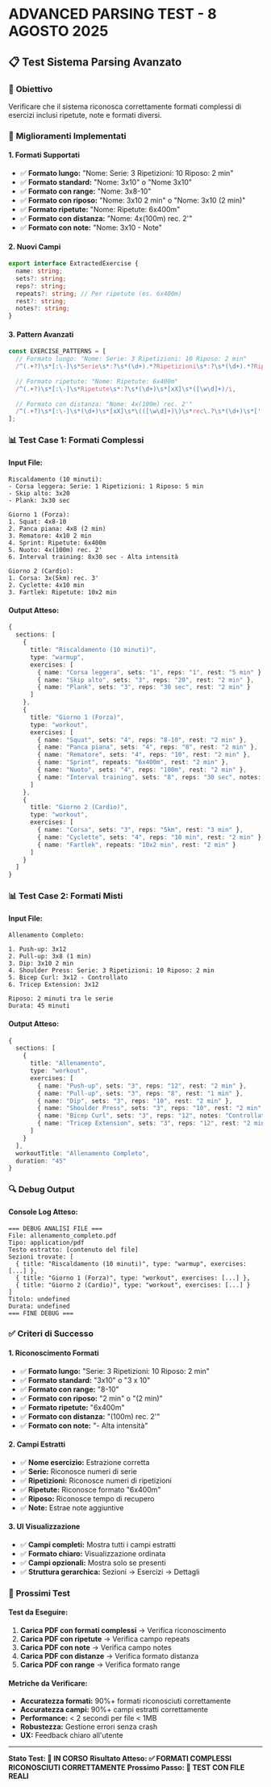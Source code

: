 # ADVANCED PARSING TEST - 8 AGOSTO 2025

## 📋 **Test Sistema Parsing Avanzato**

### 🎯 **Obiettivo**
Verificare che il sistema riconosca correttamente formati complessi di esercizi inclusi ripetute, note e formati diversi.

### 🔧 **Miglioramenti Implementati**

#### **1. Formati Supportati**
- ✅ **Formato lungo:** "Nome: Serie: 3 Ripetizioni: 10 Riposo: 2 min"
- ✅ **Formato standard:** "Nome: 3x10" o "Nome 3x10"
- ✅ **Formato con range:** "Nome: 3x8-10"
- ✅ **Formato con riposo:** "Nome: 3x10 2 min" o "Nome: 3x10 (2 min)"
- ✅ **Formato ripetute:** "Nome: Ripetute: 6x400m"
- ✅ **Formato con distanza:** "Nome: 4x(100m) rec. 2'"
- ✅ **Formato con note:** "Nome: 3x10 - Note"

#### **2. Nuovi Campi**
```typescript
export interface ExtractedExercise {
  name: string;
  sets?: string;
  reps?: string;
  repeats?: string; // Per ripetute (es. 6x400m)
  rest?: string;
  notes?: string;
}
```

#### **3. Pattern Avanzati**
```typescript
const EXERCISE_PATTERNS = [
  // Formato lungo: "Nome: Serie: 3 Ripetizioni: 10 Riposo: 2 min"
  /^(.+?)\s*[:\-]\s*Serie\s*:?\s*(\d+).*?Ripetizioni\s*:?\s*(\d+).*?Riposo\s*:?\s*([\w\s\.'']+)/i,
  
  // Formato ripetute: "Nome: Ripetute: 6x400m"
  /^(.+?)\s*[:\-]\s*Ripetute\s*:?\s*(\d+)\s*[xX]\s*([\w\d]+)/i,
  
  // Formato con distanza: "Nome: 4x(100m) rec. 2'"
  /^(.+?)\s*[:\-]\s*(\d+)\s*[xX]\s*\(([\w\d]+)\)\s*rec\.?\s*(\d+)\s*['']/i,
];
```

### 📊 **Test Case 1: Formati Complessi**

#### **Input File:**
```
Riscaldamento (10 minuti):
- Corsa leggera: Serie: 1 Ripetizioni: 1 Riposo: 5 min
- Skip alto: 3x20
- Plank: 3x30 sec

Giorno 1 (Forza):
1. Squat: 4x8-10
2. Panca piana: 4x8 (2 min)
3. Rematore: 4x10 2 min
4. Sprint: Ripetute: 6x400m
5. Nuoto: 4x(100m) rec. 2'
6. Interval training: 8x30 sec - Alta intensità

Giorno 2 (Cardio):
1. Corsa: 3x(5km) rec. 3'
2. Cyclette: 4x10 min
3. Fartlek: Ripetute: 10x2 min
```

#### **Output Atteso:**
```typescript
{
  sections: [
    {
      title: "Riscaldamento (10 minuti)",
      type: "warmup",
      exercises: [
        { name: "Corsa leggera", sets: "1", reps: "1", rest: "5 min" },
        { name: "Skip alto", sets: "3", reps: "20", rest: "2 min" },
        { name: "Plank", sets: "3", reps: "30 sec", rest: "2 min" }
      ]
    },
    {
      title: "Giorno 1 (Forza)",
      type: "workout",
      exercises: [
        { name: "Squat", sets: "4", reps: "8-10", rest: "2 min" },
        { name: "Panca piana", sets: "4", reps: "8", rest: "2 min" },
        { name: "Rematore", sets: "4", reps: "10", rest: "2 min" },
        { name: "Sprint", repeats: "6x400m", rest: "2 min" },
        { name: "Nuoto", sets: "4", reps: "100m", rest: "2 min" },
        { name: "Interval training", sets: "8", reps: "30 sec", notes: "Alta intensità", rest: "2 min" }
      ]
    },
    {
      title: "Giorno 2 (Cardio)",
      type: "workout",
      exercises: [
        { name: "Corsa", sets: "3", reps: "5km", rest: "3 min" },
        { name: "Cyclette", sets: "4", reps: "10 min", rest: "2 min" },
        { name: "Fartlek", repeats: "10x2 min", rest: "2 min" }
      ]
    }
  ]
}
```

### 📊 **Test Case 2: Formati Misti**

#### **Input File:**
```
Allenamento Completo:

1. Push-up: 3x12
2. Pull-up: 3x8 (1 min)
3. Dip: 3x10 2 min
4. Shoulder Press: Serie: 3 Ripetizioni: 10 Riposo: 2 min
5. Bicep Curl: 3x12 - Controllato
6. Tricep Extension: 3x12

Riposo: 2 minuti tra le serie
Durata: 45 minuti
```

#### **Output Atteso:**
```typescript
{
  sections: [
    {
      title: "Allenamento",
      type: "workout",
      exercises: [
        { name: "Push-up", sets: "3", reps: "12", rest: "2 min" },
        { name: "Pull-up", sets: "3", reps: "8", rest: "1 min" },
        { name: "Dip", sets: "3", reps: "10", rest: "2 min" },
        { name: "Shoulder Press", sets: "3", reps: "10", rest: "2 min" },
        { name: "Bicep Curl", sets: "3", reps: "12", notes: "Controllato", rest: "2 min" },
        { name: "Tricep Extension", sets: "3", reps: "12", rest: "2 min" }
      ]
    }
  ],
  workoutTitle: "Allenamento Completo",
  duration: "45"
}
```

### 🔍 **Debug Output**

#### **Console Log Atteso:**
```
=== DEBUG ANALISI FILE ===
File: allenamento_completo.pdf
Tipo: application/pdf
Testo estratto: [contenuto del file]
Sezioni trovate: [
  { title: "Riscaldamento (10 minuti)", type: "warmup", exercises: [...] },
  { title: "Giorno 1 (Forza)", type: "workout", exercises: [...] },
  { title: "Giorno 2 (Cardio)", type: "workout", exercises: [...] }
]
Titolo: undefined
Durata: undefined
=== FINE DEBUG ===
```

### ✅ **Criteri di Successo**

#### **1. Riconoscimento Formati**
- ✅ **Formato lungo:** "Serie: 3 Ripetizioni: 10 Riposo: 2 min"
- ✅ **Formato standard:** "3x10" o "3 x 10"
- ✅ **Formato con range:** "8-10"
- ✅ **Formato con riposo:** "2 min" o "(2 min)"
- ✅ **Formato ripetute:** "6x400m"
- ✅ **Formato con distanza:** "(100m) rec. 2'"
- ✅ **Formato con note:** "- Alta intensità"

#### **2. Campi Estratti**
- ✅ **Nome esercizio:** Estrazione corretta
- ✅ **Serie:** Riconosce numeri di serie
- ✅ **Ripetizioni:** Riconosce numeri di ripetizioni
- ✅ **Ripetute:** Riconosce formato "6x400m"
- ✅ **Riposo:** Riconosce tempo di recupero
- ✅ **Note:** Estrae note aggiuntive

#### **3. UI Visualizzazione**
- ✅ **Campi completi:** Mostra tutti i campi estratti
- ✅ **Formato chiaro:** Visualizzazione ordinata
- ✅ **Campi opzionali:** Mostra solo se presenti
- ✅ **Struttura gerarchica:** Sezioni → Esercizi → Dettagli

### 🚀 **Prossimi Test**

#### **Test da Eseguire:**
1. **Carica PDF con formati complessi** → Verifica riconoscimento
2. **Carica PDF con ripetute** → Verifica campo repeats
3. **Carica PDF con note** → Verifica campo notes
4. **Carica PDF con distanze** → Verifica formato distanza
5. **Carica PDF con range** → Verifica formato range

#### **Metriche da Verificare:**
- **Accuratezza formati:** 90%+ formati riconosciuti correttamente
- **Accuratezza campi:** 90%+ campi estratti correttamente
- **Performance:** < 2 secondi per file < 1MB
- **Robustezza:** Gestione errori senza crash
- **UX:** Feedback chiaro all'utente

---

**Stato Test: 🔄 IN CORSO**
**Risultato Atteso: ✅ FORMATI COMPLESSI RICONOSCIUTI CORRETTAMENTE**
**Prossimo Passo: 🧪 TEST CON FILE REALI**
